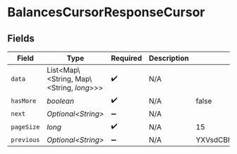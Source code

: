 # BalancesCursorResponseCursor


## Fields

| Field                                        | Type                                         | Required                                     | Description                                  | Example                                      |
| -------------------------------------------- | -------------------------------------------- | -------------------------------------------- | -------------------------------------------- | -------------------------------------------- |
| `data`                                       | List\<Map\\<String, Map\\\<String, *long*>>> | :heavy_check_mark:                           | N/A                                          |                                              |
| `hasMore`                                    | *boolean*                                    | :heavy_check_mark:                           | N/A                                          | false                                        |
| `next`                                       | *Optional\<String>*                          | :heavy_minus_sign:                           | N/A                                          |                                              |
| `pageSize`                                   | *long*                                       | :heavy_check_mark:                           | N/A                                          | 15                                           |
| `previous`                                   | *Optional\<String>*                          | :heavy_minus_sign:                           | N/A                                          | YXVsdCBhbmQgYSBtYXhpbXVtIG1heF9yZXN1bHRzLol= |